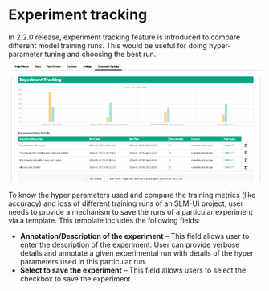 # Experiment tracking

In 2.2.0 release, experiment tracking feature is introduced to compare different model training runs. This would be useful
for doing hyper-parameter tuning and choosing the best run.

![Experiment Tracking](/docs/User/GUID-279F77EB-D49D-406A-A710-851AD388FDF6-high.png)

To know the hyper parameters used and compare the training metrics (like accuracy) and loss of different training runs of
an SLM-UI project, user needs to provide a mechanism to save the runs of a particular experiment via a template. This
template includes the following fields:

-   **Annotation/Description of the experiment** – This field allows user to enter the description of the experiment. User
can provide verbose details and annotate a given experimental run with details of the hyper parameters used in this
particular run.
-   **Select to save the experiment** – This field allows users to select the checkbox to save the experiment.

